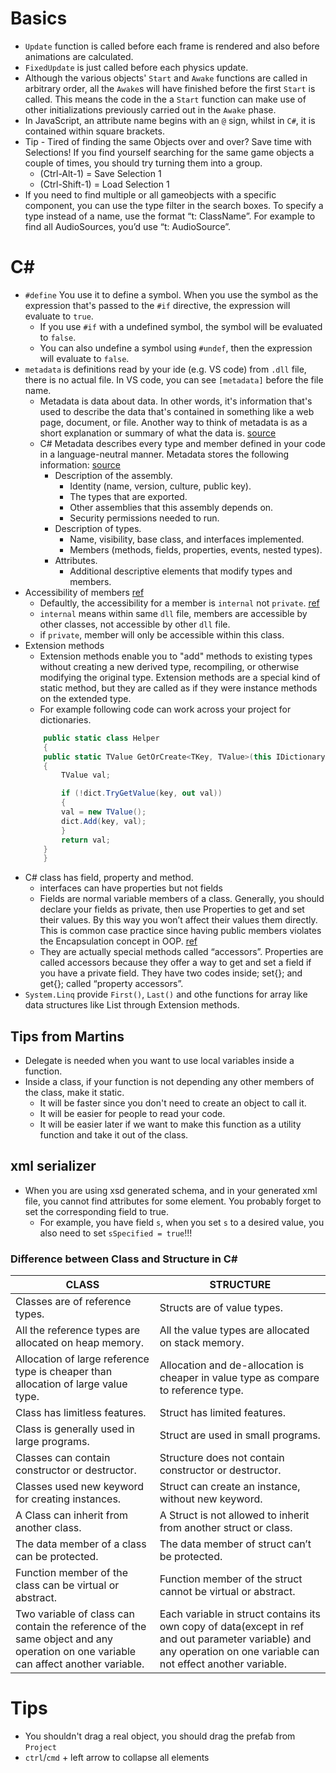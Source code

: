 # Basics
- `Update` function is called before each frame is rendered and also before animations are calculated.
- `FixedUpdate` is just called before each physics update.
- Although the various objects' `Start` and `Awake` functions are called in arbitrary order, all the `Awake`s will have finished before the first `Start` is called. This means the code in the a `Start` function can make use of other initializations previously carried out in the `Awake` phase.
- In JavaScript, an attribute name begins with an `@` sign, whilst in `C#`, it is contained within square brackets.
- Tip - Tired of finding the same Objects over and over? Save time with Selections! If you find yourself searching for the same game objects a couple of times, you should try turning them into a group. 
	- (Ctrl-Alt-1) = Save Selection 1 
	- (Ctrl-Shift-1) = Load Selection 1
- If you need to find multiple or all gameobjects with a specific component, you can use the type filter in the search boxes. To specify a type instead of a name, use the format “t: ClassName”. For example to find all AudioSources, you’d use “t: AudioSource”.

# C#
- `#define` You use it to define a symbol. When you use the symbol as the expression that's passed to the `#if` directive, the expression will evaluate to `true`. 
	- If you use `#if` with a undefined symbol, the symbol will be evaluated to `false`.
	- You can also undefine a symbol using `#undef`, then the expression will evaluate to `false`.
- `metadata` is definitions read by your ide (e.g. VS code) from `.dll` file, there is no actual file. In VS code, you can see `[metadata]` before the file name. 
	- Metadata is data about data. In other words, it's information that's used to describe the data that's contained in something like a web page, document, or file. Another way to think of metadata is as a short explanation or summary of what the data is. [source](https://www.lifewire.com/metadata-definition-and-examples-1019177)
	- C# Metadata describes every type and member defined in your code in a language-neutral manner. Metadata stores the following information: [source](https://docs.microsoft.com/en-us/dotnet/standard/metadata-and-self-describing-components)
		- Description of the assembly.
			- Identity (name, version, culture, public key).
			- The types that are exported.
			- Other assemblies that this assembly depends on.
			- Security permissions needed to run.
		- Description of types.
			- Name, visibility, base class, and interfaces implemented.
			- Members (methods, fields, properties, events, nested types).
		- Attributes.
			- Additional descriptive elements that modify types and members.
- Accessibility of members [ref](https://docs.microsoft.com/en-us/dotnet/csharp/language-reference/keywords/accessibility-levels)
	- Defaultly, the accessibility for a member is `internal` not `private`. [ref](https://stackoverflow.com/questions/8479214/any-reason-to-write-the-private-keyword-in-c)
	- `internal` means within same `dll` file, members are accessible by other classes, not accessible by other `dll` file.
	- if `private`, member will only be accessible within this class.
- Extension methods
	- Extension methods enable you to "add" methods to existing types without creating a new derived type, recompiling, or otherwise modifying the original type. Extension methods are a special kind of static method, but they are called as if they were instance methods on the extended type.
	- For example following code can work across your project for dictionaries.
	```c#
	    public static class Helper
	    {
		public static TValue GetOrCreate<TKey, TValue>(this IDictionary<TKey, TValue> dict, TKey key) where TValue : new()
		{
		    TValue val;

		    if (!dict.TryGetValue(key, out val))
		    {
			val = new TValue();
			dict.Add(key, val);
		    }
		    return val;
		}
	    }
	```
- C# class has field, property and method. 
	- interfaces can have properties but not fields
	- Fields are normal variable members of a class. Generally, you should declare your fields as private, then use Properties to get and set their values. By this way you won’t affect their values them directly. This is common case practice since having public members violates the Encapsulation concept in OOP. [ref](https://medium.com/omarelgabrys-blog/properties-vs-fields-in-c-6cec86c59dc9)
	- They are actually special methods called “accessors”. Properties are called accessors because they offer a way to get and set a field if you have a private field. They have two codes inside; set{}; and get{}; called “property accessors”.
- `System.Linq` provide `First()`, `Last()` and othe functions for array like data structures like List through Extension methods.

## Tips from Martins
- Delegate is needed when you want to use local variables inside a function.
- Inside a class, if your function is not depending any other members of the class, make it static.
	- It will be faster since you don't need to create an object to call it.
	- It will be easier for people to read your code.
	- It will be easier later if we want to make this function as a utility function and take it out of the class.
## xml serializer
- When you are using xsd generated schema, and in your generated xml file, you cannot find attributes for some element. You probably forget to set the corresponding field to true.
	- For example, you have field `s`, when you set `s` to a desired value, you also need to set `sSpecified = true`!!!

### Difference between Class and Structure in C#
| CLASS	| STRUCTURE |
| --------- | ---- |
| Classes are of reference types. |	Structs are of value types. |
| All the reference types are allocated on heap memory.	| All the value types are allocated on stack memory. |
| Allocation of large reference type is cheaper than allocation of large value type. |	Allocation and de-allocation is cheaper in value type as compare to reference type. |
| Class has limitless features.	| Struct has limited features. |
| Class is generally used in large programs.	| Struct are used in small programs. |
| Classes can contain constructor or destructor. |	Structure does not contain constructor or destructor. |
| Classes used new keyword for creating instances. | 	Struct can create an instance, without new keyword. |
| A Class can inherit from another class.	| A Struct is not allowed to inherit from another struct or class. |
| The data member of a class can be protected. |	The data member of struct can’t be protected. |
| Function member of the class can be virtual or abstract. |	Function member of the struct cannot be virtual or abstract. |
| Two variable of class can contain the reference of the same object and any operation on one variable can affect another variable. |	Each variable in struct contains its own copy of data(except in ref and out parameter variable) and any operation on one variable can not effect another variable. |
# Tips
- You shouldn't drag a real object, you should drag the prefab from `Project`
- `ctrl`/`cmd` + left arrow to collapse all elements
